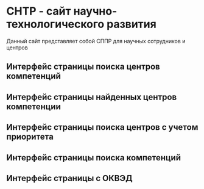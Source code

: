 # СНТР - сайт научно-технологического развития

Данный сайт представляет собой СППР для научных сотрудников и центров 

## Интерфейс страницы поиска центров компетенций 

## Интерфейс страницы найденных центров компетенции

## Интерфейс страницы поиска центров с учетом приоритета

## Интерфейс страницы поиска компетенций

## Интерфейс страницы с ОКВЭД
